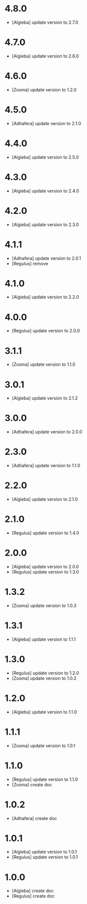 # 4.8.0
- [Algieba] update version to 2.7.0

# 4.7.0
- [Algieba] update version to 2.6.0

# 4.6.0
- [Zosma] update version to 1.2.0

# 4.5.0
- [Adhafera] update version to 2.1.0

# 4.4.0
- [Algieba] update version to 2.5.0

# 4.3.0
- [Algieba] update version to 2.4.0

# 4.2.0
- [Algieba] update version to 2.3.0

# 4.1.1
- [Adhafera] update version to 2.0.1
- [Regulus] remove

# 4.1.0
- [Algieba] update version to 2.2.0

# 4.0.0
- [Regulus] update version to 2.0.0

# 3.1.1
- [Zosma] update version to 1.1.0

# 3.0.1
- [Algieba] update version to 2.1.2

# 3.0.0
- [Adhafera] update version to 2.0.0

# 2.3.0
- [Adhafera] update version to 1.1.0

# 2.2.0
- [Algieba] update version to 2.1.0

# 2.1.0
- [Regulus] update version to 1.4.0

# 2.0.0
- [Algieba] update version to 2.0.0
- [Regulus] update version to 1.3.0

# 1.3.2
- [Zosma] update version to 1.0.3

# 1.3.1
- [Algieba] update version to 1.1.1

# 1.3.0
- [Regulus] update version to 1.2.0
- [Zosma] update version to 1.0.2

# 1.2.0
- [Algieba] update version to 1.1.0

# 1.1.1
- [Zosma] update version to 1.0.1

# 1.1.0
- [Regulus] update version to 1.1.0
- [Zosma] create doc

# 1.0.2
- [Adhafera] create doc

# 1.0.1
- [Algieba] update version to 1.0.1
- [Regulus] update version to 1.0.1

# 1.0.0
- [Algieba] create doc
- [Regulus] create doc

